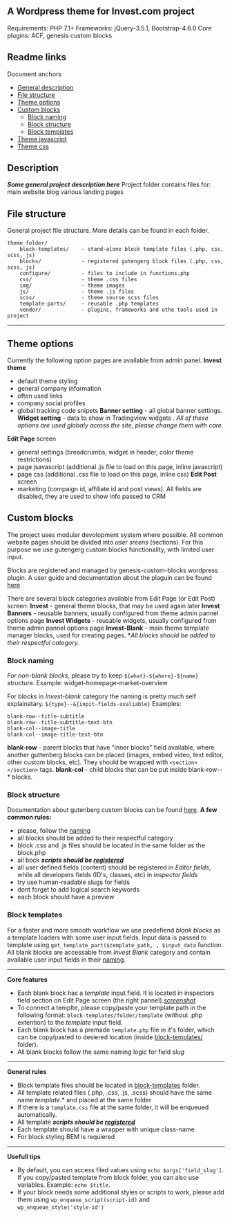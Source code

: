 A Wordpress theme for Invest.com project
---
Requirements: PHP 7.1+
Frameworks: jQuery-3.5.1, Bootstrap-4.6.0
Core plugins: ACF, genesis custom blocks

## Readme links
Document anchors
- [General description](#description)
- [File structure](#file-structure)
- [Theme options](#theme-options)
- [Custom blocks](#custom-blocks)
  - [Block naming](#block-naming)
  - [Block structure](#block-structure)
  - [Block templates](#block-templates)
- [Theme javascript](#theme-javascript)
- [Theme css](#theme-css)

## Description
***Some general project description here***
Project folder contains files for:
  main website
  blog
  various landing pages

## File structure
General project file structure. More details can be found in each folder.
```
theme folder/
    block-templates/    - stand-alone block template files (.php, css, scss, js)
    blocks/             - registered gutengerg block files (.php, css, scss, js)
    configure/          - files to include in functions.php
    css/                - theme .css files
    img/                - theme images
    js/                 - theme .js files
    scss/               - theme sourse scss files
    template-parts/     - reusable .php templates
    vendor/             - plugins, frameworks and othe tools used in project

```
---
## Theme options
Currently the following option pages are available from admin panel.
**Invest theme** 
- default theme styling 
- general company information 
- often used links
- company social profiles
- global tracking code snipets
**Banner setting** - all global banner settings.
**Widget setting** - data to show in Tradingview widgets .
*All of these options are used globaly across the site, please change them with care.*

**Edit Page** screen
- general settings (breadcrumbs, widget in header, color theme restrictions)
- page jsavascript (additional .js file to load on this page, inline javascript)
- page css (additional .css file to load on this page, inline css)
**Edit Post** screen
- marketing (compaign id, affiliate id and post views). All fields are disabled, they are used to show info passed to CRM

## Custom blocks
The project uses modular devolopment system where possible.
All common website pages should be divided into *user sreens* (sections). For this purpose we use gutengerg custom blocks functionality, with limited user input.

Blocks are registered and managed by genesis-custom-blocks wordpress plugin. A user guide and documentation about the plaguin can be found [here](https://link)

There are several block categories available from Edit Page (or Edit Post) screen:
**Invest** - general theme blocks, that may be used again later
**Invest Banners** - reusable banners, usually configured from theme admin pannel options page
**Invest Widgets** - reusable widgets, usually configured from theme admin pannel options page
**Invest-Blank** - main theme template manager blocks, used for creating pages.
**All blocks should be added to their respectful category.*

### Block naming
*For non-blank blocks*, please try to keep `${what}-${where}-${name}` structure.
Example: widget-homepage-market-overview

For blocks in *Invest-blank* category the naming is pretty much self explainatary. `${type}--&{inpit-fields-avaliable}`
Examples:
```
blank-row--title-subtitle
blank-row--title-subtitle-text-btn
blank-col--image-title
blank-col--image-title-text-btn
```
**blank-row** - parent blocks that have "inner blocks" field available, where another guttenberg blocks can be placed (images, embed video, text editor, other custom blocks, etc). They should be wrapped with `<section></section>` tags.
**blank-col** - child blocks that can be put inside blank-row--* blocks.

### Block structure
Documentation about gutenberg custom blocks can be found [here](url).
**A few common rules:**
- please, follow the [naming](#block-naming)
- all blocks should be added to their respectful category
- block .css and .js files should be located in the same folder as the block.php
- all bock ***scripts should be [registered](#theme-javascript)***
- all user defined fields (content) should be registered in *Editor fields*, while all developers fields (ID's, classes, etc) in *inspector fields*
- try use human-readable slugs for fields
- dont forget to add logical search keywords
- each block should have a preview

### Block templates
For a faster and more smooth workflow we use predefiend *blank blocks* as a template loaders with some user input fields. Input data is passed to template using ```get_template_part($template_path, , $input_data``` function. 
All blank blocks are accessable from *Invest Blank* category and contain available user input fields in their [naming](#block-naming). 

---
**Core features**
- Each blank block has a *template* input field. It is located in inspectors field  section on Edit Page screen (the right pannel).*[screenshot](url)*
- To connect a templte, please copy/paste your template path in the following format: `block-templates/folder/template` (without .php extention) to the *template* input field. 
- Each blank block has a premade `template.php` file in it's folder, which can be copy/pasted to desiered location (inside [block-templates/](block-templates/) folder).
- All blank blocks follow the same naming logic for field *slug*
---
**General rules**
- Block template files should be located in [block-templates](block-templates/) folder.
- All template related files (.php, .css, .js, .scss) should have the same name *template.** and placed at the same folder
- If there is a `template.css` file at the same folder, it will be enqueued automatically.
- All template ***scripts should be [registered](#theme-javascript)***
- Each template should have a wrapper with unique class-name
- For block styling BEM is requiered
---
**Usefull tips**
- By default, you can access filed values using `echo $args['field_slug']`. If you copy/pasted template from block folder, you can also use variables. Example: `echo $title`.
- If your block needs some additional styles or scripts to work, please add them using `wp_enqueue_script(script-id)` and `wp_enqueue_style('style-id')`
